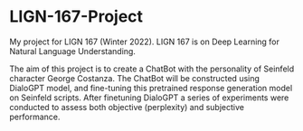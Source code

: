 # LIGN-167-Project
My project for LIGN 167 (Winter 2022). LIGN 167 is on Deep Learning for Natural Language Understanding.

The aim of this project is to create a ChatBot with the personality of Seinfeld character George Costanza. 
The ChatBot will be constructed using DialoGPT model, and fine-tuning this pretrained response generation model on Seinfeld scripts. 
After finetuning DialoGPT a series of experiments were conducted to assess both objective (perplexity) and subjective performance.
